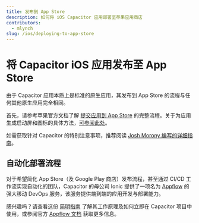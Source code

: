 ```yaml
---
title: 发布到 App Store
description: 如何将 iOS Capacitor 应用部署至苹果应用商店
contributors:
  - mlynch
slug: /ios/deploying-to-app-store
---
```


# 将 Capacitor iOS 应用发布至 App Store

由于 Capacitor 应用本质上是标准的原生应用，其发布到 App Store 的流程与任何其他原生应用完全相同。

首先，请参考苹果官方文档了解 [提交应用到 App Store](https://developer.apple.com/app-store/submissions/) 的完整流程。关于为应用生成启动屏和图标的具体方法，[可参阅此处](/main/guides/splash-screens-and-icons.md)。

如需获取针对 Capacitor 的特别注意事项，推荐阅读 [Josh Morony 编写的详细指南](https://www.joshmorony.com/deploying-capacitor-applications-to-ios-development-distribution/)。

## 自动化部署流程

对于希望简化 App Store（及 Google Play 商店）发布流程，甚至通过 CI/CD 工作流实现自动化的团队，Capacitor 的母公司 Ionic 提供了一项名为 [Appflow](https://useappflow.com/) 的强大移动 DevOps 服务，该服务提供端到端的应用开发与部署能力。

感兴趣吗？请查看这份 [简明指南](/main/guides/deploying-updates.md) 了解其工作原理及如何立即在 Capacitor 项目中使用，或参阅官方 [Appflow 文档](https://ionicframework.com/docs/v3/appflow/) 获取更多信息。